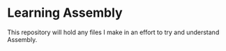 # Learning Assembly

This repository will hold any files I make in an effort to try and understand Assembly.
